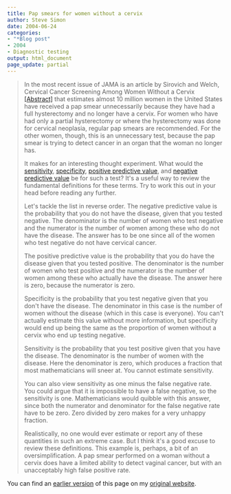 ```yaml
---
title: Pap smears for women without a cervix
author: Steve Simon
date: 2004-06-24
categories:
- "*Blog post"
- 2004
- Diagnostic testing
output: html_document
page_update: partial
---
```

> In the most recent issue of JAMA is an article by Sirovich and Welch,
> Cervical Cancer Screening Among Women Without a Cervix
> [\[Abstract\]](http://jama.ama-assn.org/cgi/content/abstract/291/24/2990)
> that estimates almost 10 million women in the United States have
> received a pap smear unnecessarily because they have had a full
> hysterectomy and no longer have a cervix. For women who have had only
> a partial hysterectomy or where the hysterectomy was done for cervical
> neoplasia, regular pap smears are recommended. For the other women,
> though, this is an unnecessary test, because the pap smear is trying
> to detect cancer in an organ that the woman no longer has.
>
> It makes for an interesting thought experiment. What would the
> [sensitivity](www.childrensmercy.org/definitions/sensitivity.htm),
> [specificity](www.childrensmercy.org/definitions/specificity.htm),
> [positive predictive
> value](www.childrensmercy.org/definitions/ppv.htm), and [negative
> predictive value](www.childrensmercy.org/definitions/npv.htm) be for
> such a test? It's a useful way to review the fundamental definitions
> for these terms. Try to work this out in your head before reading any
> further.
>
> Let's tackle the list in reverse order. The negative predictive value
> is the probability that you do not have the disease, given that you
> tested negative. The denominator is the number of women who test
> negative and the numerator is the number of women among these who do
> not have the disease. The answer has to be one since all of the women
> who test negative do not have cervical cancer.
>
> The positive predictive value is the probability that you do have the
> disease given that you tested positive. The denominator is the number
> of women who test positive and the numerator is the number of women
> among these who actually have the disease. The answer here is zero,
> because the numerator is zero.
>
> Specificity is the probability that you test negative given that you
> don't have the disease. The denominator in this case is the number of
> women without the disease (which in this case is everyone). You can't
> actually estimate this value without more information, but specificity
> would end up being the same as the proportion of women without a
> cervix who end up testing negative.
>
> Sensitivity is the probability that you test positive given that you
> have the disease. The denominator is the number of women with the
> disease. Here the denominator is zero, which produces a fraction that
> most mathematicians will sneer at. You cannot estimate sensitivity.
>
> You can also view sensitivity as one minus the false negative rate.
> You could argue that it is impossible to have a false negative, so the
> sensitivity is one. Mathematicians would quibble with this answer,
> since both the numerator and denominator for the false negative rate
> have to be zero. Zero divided by zero makes for a very unhappy
> fraction.
>
> Realistically, no one would ever estimate or report any of these
> quantities in such an extreme case. But I think it's a good excuse to
> review these definitions. This example is, perhaps, a bit of an
> oversimplification. A pap smear performed on a woman without a cervix
> does have a limited ability to detect vaginal cancer, but with an
> unacceptably high false positive rate.

You can find an [earlier version](http://www.pmean.com/04/PapSmear.html) of this page on my [original website](http://www.pmean.com/original_site.html).

